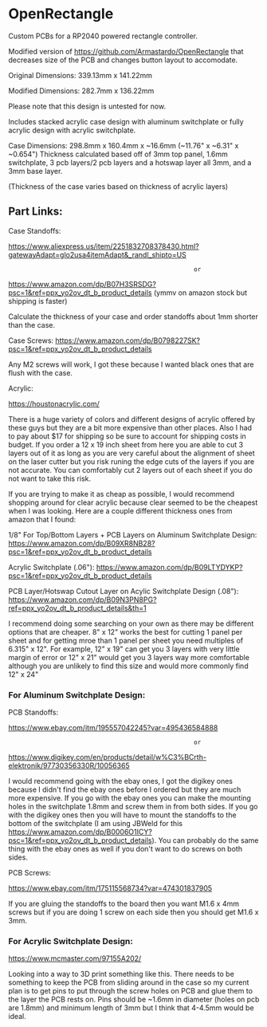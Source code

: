 # OpenRectangle
Custom PCBs for a RP2040 powered rectangle controller.

Modified version of https://github.com/Armastardo/OpenRectangle that decreases size of the PCB and changes button layout to accomodate.

Original Dimensions: 339.13mm x 141.22mm

Modified Dimensions: 282.7mm x 136.22mm

Please note that this design is untested for now.

Includes stacked acrylic case design with aluminum switchplate or fully acrylic design with acrylic switchplate. 

Case Dimensions: 298.8mm x 160.4mm x ~16.6mm (~11.76" x ~6.31" x ~0.654") Thickness calculated based off of 3mm top panel, 1.6mm switchplate, 3 pcb layers/2 pcb layers and a hotswap layer all 3mm, and a 3mm base layer.

(Thickness of the case varies based on thickness of acrylic layers)

## Part Links:

Case Standoffs: 

https://www.aliexpress.us/item/2251832708378430.html?gatewayAdapt=glo2usa4itemAdapt&_randl_shipto=US

                                                        or

https://www.amazon.com/dp/B07H3SRSDG?psc=1&ref=ppx_yo2ov_dt_b_product_details (ymmv on amazon stock but shipping is faster)

Calculate the thickness of your case and order standoffs about 1mm shorter than the case.

Case Screws: 
https://www.amazon.com/dp/B0798227SK?psc=1&ref=ppx_yo2ov_dt_b_product_details

Any M2 screws will work, I got these because I wanted black ones that are flush with the case.

Acrylic:

https://houstonacrylic.com/

There is a huge variety of colors and different designs of acrylic offered by these guys but they are a bit more expensive than other places. Also I had to pay about $17 for shipping so be sure to account for shipping costs in budget. If you order a 12 x 19 inch sheet from here you are able to cut 3 layers out of it as long as you are very careful about the alignment of sheet on the laser cutter but you risk runing the edge cuts of the layers if you are not accurate. You can comfortably cut 2 layers out of each sheet if you do not want to take this risk.

If you are trying to make it as cheap as possible, I would recommend shopping around for clear acrylic because clear seemed to be the cheapest when I was looking. Here are a couple different thickness ones from amazon that I found:

1/8" For Top/Bottom Layers + PCB Layers on Aluminum Switchplate Design: https://www.amazon.com/dp/B09XR8NB28?psc=1&ref=ppx_yo2ov_dt_b_product_details

Acrylic Switchplate (.06"): https://www.amazon.com/dp/B09LTYDYKP?psc=1&ref=ppx_yo2ov_dt_b_product_details

PCB Layer/Hotswap Cutout Layer on Acylic Switchplate Design (.08"): https://www.amazon.com/dp/B09N3PN8PG?ref=ppx_yo2ov_dt_b_product_details&th=1

I recommend doing some searching on your own as there may be different options that are cheaper. 8" x 12" works the best for cutting 1 panel per sheet and for getting mroe than 1 panel per sheet you need multiples of 6.315" x 12". For example, 12" x 19" can get you 3 layers with very little margin of error or 12" x 21" would get you 3 layers way more comfortable although you are unlikely to find this size and would more commonly find 12" x 24"
### For Aluminum Switchplate Design:
PCB Standoffs:

https://www.ebay.com/itm/195557042245?var=495436584888

                                                        or

https://www.digikey.com/en/products/detail/w%C3%BCrth-elektronik/97730356330R/10056365

I would recommend going with the ebay ones, I got the digikey ones because I didn't find the ebay ones before I ordered but they are much more expensive. If you go with the ebay ones you can make the mounting holes in the switchplate 1.8mm and screw them in from both sides. If you go with the digikey ones then you will have to mount the standoffs to the bottom of the switchplate (I am using JBWeld for this https://www.amazon.com/dp/B0006O1ICY?psc=1&ref=ppx_yo2ov_dt_b_product_details). You can probably do the same thing with the ebay ones as well if you don't want to do screws on both sides.

PCB Screws:

https://www.ebay.com/itm/175115568734?var=474301837905

If you are gluing the standoffs to the board then you want M1.6 x 4mm screws but if you are doing 1 screw on each side then you should get M1.6 x 3mm.

### For Acrylic Switchplate Design:
https://www.mcmaster.com/97155A202/


Looking into a way to 3D print something like this. There needs to be something to keep the PCB from sliding around in the case so my current plan is to get pins to put through the screw holes on PCB and glue them to the layer the PCB rests on. Pins should be ~1.6mm in diameter (holes on pcb are 1.8mm) and minimum length of 3mm but I think that 4-4.5mm would be ideal.

